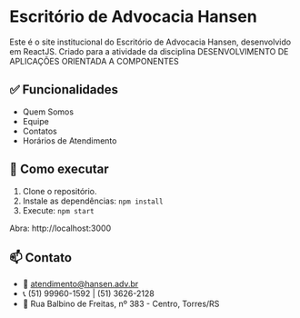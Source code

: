 # Escritório de Advocacia Hansen

Este é o site institucional do Escritório de Advocacia Hansen, desenvolvido em ReactJS.
Criado para a atividade da disciplina  DESENVOLVIMENTO DE APLICAÇÕES ORIENTADA A COMPONENTES

## ✅ Funcionalidades

- Quem Somos
- Equipe
- Contatos
- Horários de Atendimento

## 🚀 Como executar

1. Clone o repositório.
2. Instale as dependências: `npm install`
3. Execute: `npm start`

Abra: http://localhost:3000

## 📫 Contato

- 📧 atendimento@hansen.adv.br
- 📞 (51) 99960-1592 | (51) 3626-2128
- 📍 Rua Balbino de Freitas, nº 383 - Centro, Torres/RS
